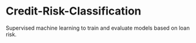 # Credit-Risk-Classification
Supervised machine learning to train and evaluate models based on loan risk. 
